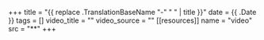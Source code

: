 +++
title = "{{ replace .TranslationBaseName "-" " " | title }}"
date = {{ .Date }}
tags = []
video_title = ""
video_source = ""
[[resources]]
    name = "video"
    src = "**"
+++
